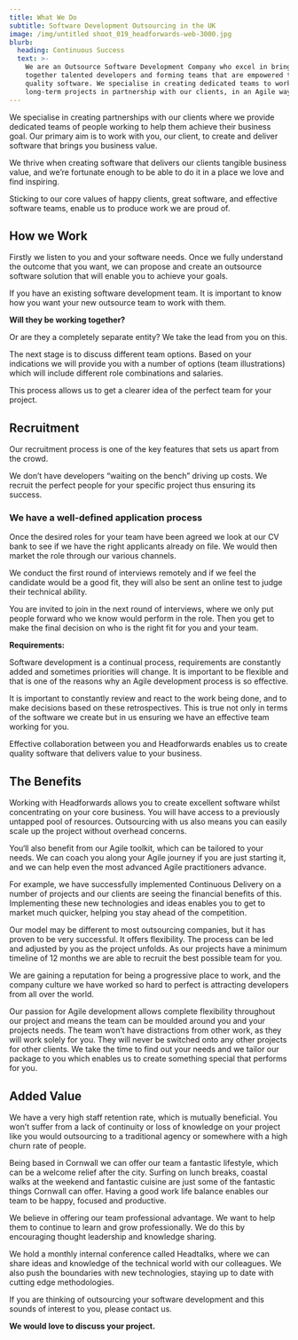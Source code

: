```yaml
---
title: What We Do
subtitle: Software Development Outsourcing in the UK
image: /img/untitled shoot_019_headforwards-web-3000.jpg
blurb:
  heading: Continuous Success
  text: >-
    We are an Outsource Software Development Company who excel in bringing
    together talented developers and forming teams that are empowered to deliver
    quality software. We specialise in creating dedicated teams to work on
    long-term projects in partnership with our clients, in an Agile way.
---
```

We specialise in creating partnerships with our clients where we provide dedicated teams of people working to help them achieve their business goal. Our primary aim is to work with you, our client, to create and deliver software that brings you business value.

We thrive when creating software that delivers our clients tangible business value, and we’re fortunate enough to be able to do it in a place we love and find inspiring.

Sticking to our core values of happy clients, great software, and effective software teams, enable us to produce work we are proud of.

## How we Work

Firstly we listen to you and your software needs. Once we fully understand the outcome that you want, we can propose and create an outsource software solution that will enable you to achieve your goals.

If you have an existing software development team. It is important to know how you want your new outsource team to work with them.

**Will they be working together?**

Or are they a completely separate entity? We take the lead from you on this.

The next stage is to discuss different team options. Based on your indications we will provide you with a number of options (team illustrations) which will include different role combinations and salaries.

This process allows us to get a clearer idea of the perfect team for your project.

## Recruitment

Our recruitment process is one of the key features that sets us apart from the crowd.

We don’t have developers “waiting on the bench” driving up costs. We recruit the perfect people for your specific project thus ensuring its success.

### We have a well-defined application process

Once the desired roles for your team have been agreed we look at our CV bank to see if we have the right applicants already on file. We would then market the role through our various channels.

We conduct the first round of interviews remotely and if we feel the candidate would be a good fit, they will also be sent an online test to judge their technical ability.

You are invited to join in the next round of interviews, where we only put people forward who we know would perform in the role. Then you get to make the final decision on who is the right fit for you and your team.

**Requirements:**

Software development is a continual process, requirements are constantly added and sometimes priorities will change. It is important to be flexible and that is one of the reasons why an Agile development process is so effective.

It is important to constantly review and react to the work being done, and to make decisions based on these retrospectives. This is true not only in terms of the software we create but in us ensuring we have an effective team working for you.

Effective collaboration between you and Headforwards enables us to create quality software that delivers value to your business.

## The Benefits

Working with Headforwards allows you to create excellent software whilst concentrating on your core business. You will have access to a previously untapped pool of resources. Outsourcing with us also means you can easily scale up the project without overhead concerns.

You‘ll also benefit from our Agile toolkit, which can be tailored to your needs. We can coach you along your Agile journey if you are just starting it, and we can help even the most advanced Agile practitioners advance.

For example, we have successfully implemented Continuous Delivery on a number of projects and our clients are seeing the financial benefits of this. Implementing these new technologies and ideas enables you to get to market much quicker, helping you stay ahead of the competition.

Our model may be different to most outsourcing companies, but it has proven to be very successful. It offers flexibility. The process can be led and adjusted by you as the project unfolds. As our projects have a minimum timeline of 12 months we are able to recruit the best possible team for you.

We are gaining a reputation for being a progressive place to work, and the company culture we have worked so hard to perfect is attracting developers from all over the world.

Our passion for Agile development allows complete flexibility throughout our project and means the team can be moulded around you and your projects needs. The team won’t have distractions from other work, as they will work solely for you. They will never be switched onto any other projects for other clients. We take the time to find out your needs and we tailor our package to you which enables us to create something special that performs for you.

## Added Value

We have a very high staff retention rate, which is mutually beneficial. You won’t suffer from a lack of continuity or loss of knowledge on your project like you would outsourcing to a traditional agency or somewhere with a high churn rate of people.

Being based in Cornwall we can offer our team a fantastic lifestyle, which can be a welcome relief after the city. Surfing on lunch breaks, coastal walks at the weekend and fantastic cuisine are just some of the fantastic things Cornwall can offer. Having a good work life balance enables our team to be happy, focused and productive.

We believe in offering our team professional advantage. We want to help them to continue to learn and grow professionally. We do this by encouraging thought leadership and knowledge sharing.

We hold a monthly internal conference called Headtalks, where we can share ideas and knowledge of the technical world with our colleagues. We also push the boundaries with new technologies, staying up to date with cutting edge methodologies.

If you are thinking of outsourcing your software development and this sounds of interest to you, please contact us.

**We would love to discuss your project.**
